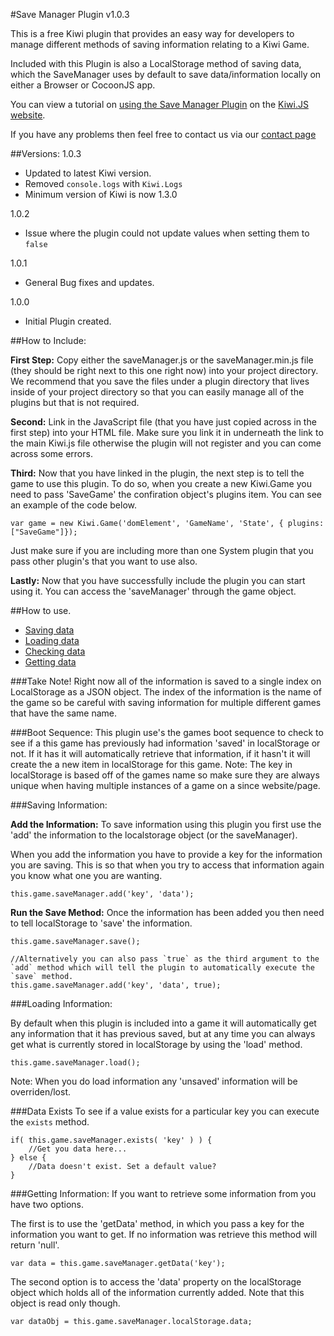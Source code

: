 #Save Manager Plugin v1.0.3

This is a free Kiwi plugin that provides an easy way for developers to manage different methods of saving information relating to a Kiwi Game. 

Included with this Plugin is also a LocalStorage method of saving data, which the SaveManager uses by default to save data/information locally on either a Browser or CocoonJS app. 

You can view a tutorial on [using the Save Manager Plugin](http://www.kiwijs.org/documentation/tutorials/using-the-savemanager-plugin/) on the [Kiwi.JS website](http://www.kiwijs.org/documentation/tutorials/using-the-savemanager-plugin/).

If you have any problems then feel free to contact us via our [contact page](http://www.kiwijs.org/help)


##Versions:
1.0.3
- Updated to latest Kiwi version.
- Removed `console.logs` with `Kiwi.Logs` 
- Minimum version of Kiwi is now 1.3.0

1.0.2
- Issue where the plugin could not update values when setting them to `false`

1.0.1
- General Bug fixes and updates.

1.0.0
- Initial Plugin created.


##How to Include: 

**First Step:**
Copy either the saveManager.js or the saveManager.min.js file (they should be right next to this one right now) into your project directory. We recommend that you save the files under a plugin directory that lives inside of your project directory so that you can easily manage all of the plugins but that is not required. 

**Second:**
Link in the JavaScript file (that you have just copied across in the first step) into your HTML file. Make sure you link it in underneath the link to the main Kiwi.js file otherwise the plugin will not register and you can come across some errors.

**Third:** 
Now that you have linked in the plugin, the next step is to tell the game to use this plugin. To do so, when you create a new Kiwi.Game you need to pass 'SaveGame' the confiration object's plugins item. You can see an example of the code below.

```
var game = new Kiwi.Game('domElement', 'GameName', 'State', { plugins: ["SaveGame"]});
```

Just make sure if you are including more than one System plugin that you pass other plugin's that you want to use also.

**Lastly:**
Now that you have successfully include the plugin you can start using it. You can access the 'saveManager' through the game object.


##How to use.

- [Saving data](#saving-information)
- [Loading data](#loading-information)
- [Checking data](#data-exists)
- [Getting data](#getting-information)

###Take Note!
Right now all of the information is saved to a single index on LocalStorage as a JSON object. The index of the information is the name of the game so be careful with saving information for multiple different games that have the same name.  


###Boot Sequence:
This plugin use's the games boot sequence to check to see if a this game has previously had information 'saved' in localStorage or not. If it has it will automatically retrieve that information, if it hasn't it will create the a new item in localStorage for this game. Note: The key in localStorage is based off of the games name so make sure they are always unique when having multiple instances of a game on a since website/page.


###Saving Information:

**Add the Information:** 
To save information using this plugin you first use the 'add' the information to the localstorage object (or the saveManager). 

When you add the information you have to provide a key for the information you are saving. This is so that when you try to access that information again you know what one you are wanting.

```
this.game.saveManager.add('key', 'data');
```

**Run the Save Method:**
Once the information has been added you then need to tell localStorage to 'save' the information. 

```
this.game.saveManager.save(); 

//Alternatively you can also pass `true` as the third argument to the `add` method which will tell the plugin to automatically execute the `save` method.
this.game.saveManager.add('key', 'data', true);
```

###Loading Information:

By default when this plugin is included into a game it will automatically get any information that it has previous saved, but at any time you can always get what is currently stored in localStorage by using the 'load' method.

```
this.game.saveManager.load();
```

Note: When you do load information any 'unsaved' information will be overriden/lost.

###Data Exists
To see if a value exists for a particular key you can execute the `exists` method. 

```
if( this.game.saveManager.exists( 'key' ) ) {
    //Get you data here...
} else {
    //Data doesn't exist. Set a default value?
}
```

###Getting Information: 
If you want to retrieve some information from you have two options.

The first is to use the 'getData' method, in which you pass a key for the information you want to get. If no information was retrieve this method will return 'null'.

```
var data = this.game.saveManager.getData('key');
```

The second option is to access the 'data' property on the localStorage object which holds all of the information currently added. Note that this object is read only though.

```
var dataObj = this.game.saveManager.localStorage.data;
```
